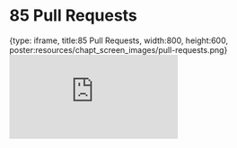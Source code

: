 # 85 Pull Requests
 
{type: iframe, title:85 Pull Requests, width:800, height:600, poster:resources/chapt_screen_images/pull-requests.png}
![](https://datatrail-jhu.github.io/DataTrail_ReOrg/no_toc/pull-requests.html)
 

 
